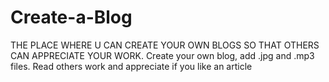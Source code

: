 # Create-a-Blog
THE PLACE WHERE U CAN CREATE YOUR OWN BLOGS SO THAT OTHERS CAN APPRECIATE YOUR WORK.
Create your own blog, add .jpg and .mp3 files.
Read others work and appreciate if you like an article

